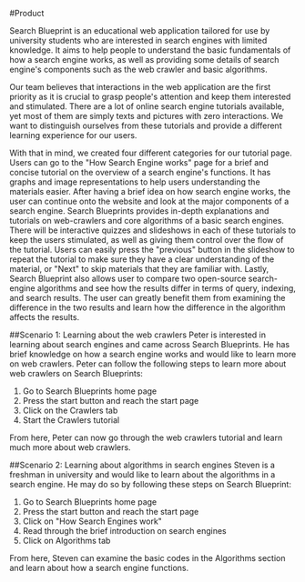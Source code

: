 #Product

Search Blueprint is an educational web application tailored for use by university students who are interested in search engines with limited knowledge. It aims to help people to understand the basic fundamentals of how a search engine works, as well as providing some details of search engine's components such as the web crawler and basic algorithms. 

Our team believes that interactions in the web application are the first priority as it is crucial to grasp people's attention and keep them interested and stimulated. There are a lot of online search engine tutorials available, yet most of them are simply texts and pictures with zero interactions. We want to distinguish ourselves from these tutorials and provide a different learning experience for our users.

With that in mind, we created four different categories for our tutorial page. Users can go to the "How Search Engine works" page for a brief and concise tutorial on the overview of a search engine's functions. It has graphs and image representations to help users understanding the materials easier. After having a brief idea on how search engine works, the user can continue onto the website and look at the major components of a search engine. Search Blueprints provides in-depth explanations and tutorials on web-crawlers and core algorithms of a basic search engines. There will be interactive quizzes and slideshows in each of these tutorials to keep the users stimulated, as well as giving them control over the flow of the tutorial. Users can easily press the "previous" button in the slideshow to repeat the tutorial to make sure they have a clear understanding of the material, or "Next" to skip materials that they are familiar with. 
Lastly, Search Blueprint also allows user to compare two open-source search-engine algorithms and see how the results differ in terms of query, indexing, and search results. The user can greatly benefit them from examining the difference in the two results and learn how the difference in the algorithm affects the results. 

##Scenario 1: Learning about the web crawlers
Peter is interested in learning about search engines and came across Search Blueprints. He has brief knowledge on how a search engine works and would like to learn more on web crawlers. Peter can follow the following steps to learn more about web crawlers on Search Blueprints:

1. Go to Search Blueprints home page
2. Press the start button and reach the start page
3. Click on the Crawlers tab
4. Start the Crawlers tutorial

From here, Peter can now go through the web crawlers tutorial and learn much more about web crawlers.

##Scenario 2: Learning about algorithms in search engines
Steven is a freshman in university and would like to learn about the algorithms in a search engine. He may do so by following these steps on Search Blueprint:

1. Go to Search Blueprints home page
2. Press the start button and reach the start page
3. Click on "How Search Engines work"
4. Read through the brief introduction on search engines
5. Click on Algorithms tab

From here, Steven can examine the basic codes in the Algorithms section and learn about how a search engine functions.
